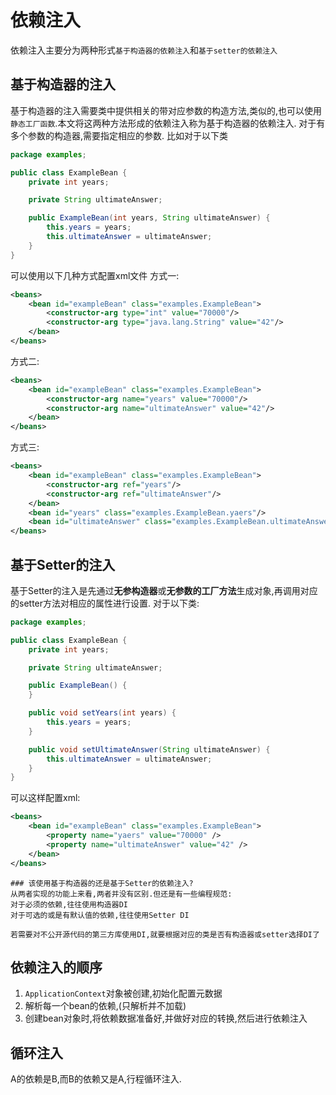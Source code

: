 # 依赖注入
依赖注入主要分为两种形式`基于构造器的依赖注入`和`基于setter的依赖注入`
## 基于构造器的注入
基于构造器的注入需要类中提供相关的带对应参数的构造方法,类似的,也可以使用`静态工厂函数`.本文将这两种方法形成的依赖注入称为基于构造器的依赖注入.
对于有多个参数的构造器,需要指定相应的参数.
比如对于以下类
```java
package examples;

public class ExampleBean {
	private int years;

	private String ultimateAnswer;

	public ExampleBean(int years, String ultimateAnswer) {
		this.years = years;
		this.ultimateAnswer = ultimateAnswer;
	}
}
```
可以使用以下几种方式配置xml文件
方式一:
```xml
<beans>
	<bean id="exampleBean" class="examples.ExampleBean">
		<constructor-arg type="int" value="70000"/>
		<constructor-arg type="java.lang.String" value="42"/>
	</bean>
</beans>
```
方式二:
```xml
<beans>
	<bean id="exampleBean" class="examples.ExampleBean">
		<constructor-arg name="years" value="70000"/>
		<constructor-arg name="ultimateAnswer" value="42"/>
	</bean>
</beans>
```
方式三:
```xml
<beans>
	<bean id="exampleBean" class="examples.ExampleBean">
		<constructor-arg ref="years"/>
		<constructor-arg ref="ultimateAnswer"/>
	</bean>
	<bean id="years" class="examples.ExampleBean.yaers"/>
	<bean id="ultimateAnswer" class="examples.ExampleBean.ultimateAnswer"/>
</beans>
```

## 基于Setter的注入
基于Setter的注入是先通过**无参构造器**或**无参数的工厂方法**生成对象,再调用对应的setter方法对相应的属性进行设置.
对于以下类:
```java
package examples;

public class ExampleBean {
	private int years;

	private String ultimateAnswer;

	public ExampleBean() {
	}

	public void setYears(int years) {
		this.years = years;
	}

	public void setUltimateAnswer(String ultimateAnswer) {
		this.ultimateAnswer = ultimateAnswer;
	}
}

```
可以这样配置xml:
```xml
<beans>
	<bean id="exampleBean" class="examples.ExampleBean">
		<property name="yaers" value="70000" />
		<property name="ultimateAnswer" value="42" />
	</bean>
</beans>
```
```ad-note
### 该使用基于构造器的还是基于Setter的依赖注入?
从两者实现的功能上来看,两者并没有区别.但还是有一些编程规范:
对于必须的依赖,往往使用构造器DI
对于可选的或是有默认值的依赖,往往使用Setter DI

若需要对不公开源代码的第三方库使用DI,就要根据对应的类是否有构造器或setter选择DI了

```

## 依赖注入的顺序
1. `ApplicationContext`对象被创建,初始化配置元数据
2. 解析每一个bean的依赖,(只解析并不加载)
3. 创建bean对象时,将依赖数据准备好,并做好对应的转换,然后进行依赖注入

## 循环注入
A的依赖是B,而B的依赖又是A,行程循环注入.